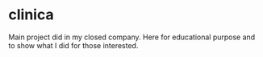 # clinica
Main project did in my closed company. Here for educational purpose and to show what I did for those interested.
